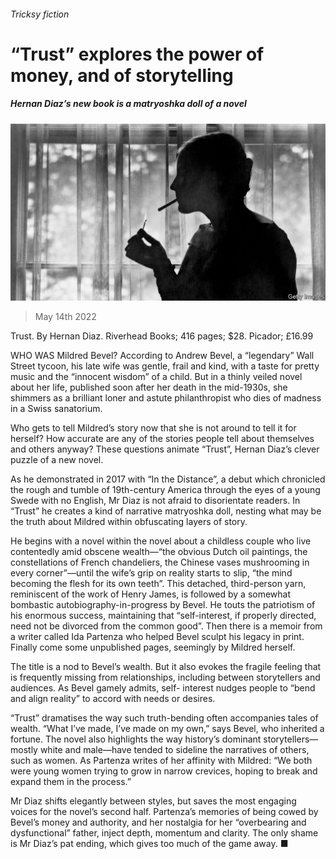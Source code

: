 ###### Tricksy fiction

# “Trust” explores the power of money, and of storytelling 

##### Hernan Diaz’s new book is a matryoshka doll of a novel 

![image](images/20220514_cup003.jpg) 

> May 14th 2022 

Trust. By Hernan Diaz. Riverhead Books; 416 pages; $28. Picador; £16.99

WHO WAS Mildred Bevel? According to Andrew Bevel, a “legendary” Wall Street tycoon, his late wife was gentle, frail and kind, with a taste for pretty music and the “innocent wisdom” of a child. But in a thinly veiled novel about her life, published soon after her death in the mid-1930s, she shimmers as a brilliant loner and astute philanthropist who dies of madness in a Swiss sanatorium.


Who gets to tell Mildred’s story now that she is not around to tell it for herself? How accurate are any of the stories people tell about themselves and others anyway? These questions animate “Trust”, Hernan Diaz’s clever puzzle of a new novel.

As he demonstrated in 2017 with “In the Distance”, a debut which chronicled the rough and tumble of 19th-century America through the eyes of a young Swede with no English, Mr Diaz is not afraid to disorientate readers. In “Trust” he creates a kind of narrative matryoshka doll, nesting what may be the truth about Mildred within obfuscating layers of story.

He begins with a novel within the novel about a childless couple who live contentedly amid obscene wealth—“the obvious Dutch oil paintings, the constellations of French chandeliers, the Chinese vases mushrooming in every corner”—until the wife’s grip on reality starts to slip, “the mind becoming the flesh for its own teeth”. This detached, third-person yarn, reminiscent of the work of Henry James, is followed by a somewhat bombastic autobiography-in-progress by Bevel. He touts the patriotism of his enormous success, maintaining that “self-interest, if properly directed, need not be divorced from the common good”. Then there is a memoir from a writer called Ida Partenza who helped Bevel sculpt his legacy in print. Finally come some unpublished pages, seemingly by Mildred herself.

The title is a nod to Bevel’s wealth. But it also evokes the fragile feeling that is frequently missing from relationships, including between storytellers and audiences. As Bevel gamely admits, self- interest nudges people to “bend and align reality” to accord with needs or desires.

“Trust” dramatises the way such truth-bending often accompanies tales of wealth. “What I’ve made, I’ve made on my own,” says Bevel, who inherited a fortune. The novel also highlights the way history’s dominant storytellers—mostly white and male—have tended to sideline the narratives of others, such as women. As Partenza writes of her affinity with Mildred: “We both were young women trying to grow in narrow crevices, hoping to break and expand them in the process.”

Mr Diaz shifts elegantly between styles, but saves the most engaging voices for the novel’s second half. Partenza’s memories of being cowed by Bevel’s money and authority, and her nostalgia for her “overbearing and dysfunctional” father, inject depth, momentum and clarity. The only shame is Mr Diaz’s pat ending, which gives too much of the game away. ■

